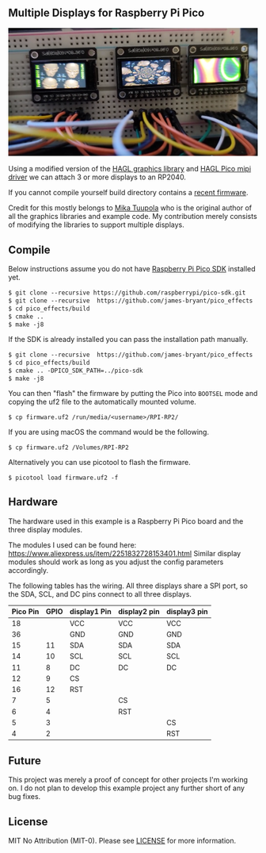 ## Multiple Displays for Raspberry Pi Pico

![3 display at once](example.png)

Using a modified version of the [HAGL graphics library](https://github.com/Uberfoo-Heavy-Industries/hagl) and [HAGL Pico mipi driver](https://github.com/Uberfoo-Heavy-Industries/hagl_pico_mipi) we can attach 3 or more displays to an RP2040.

If you cannot compile yourself build directory contains a [recent firmware](https://github.com/james-bryant/pico_effects/raw/master/build/firmware.uf2).

Credit for this mostly belongs to [Mika Tuupola](https://github.com/tuupola) who is the original author of all the graphics libraries and example code. My contribution merely consists of modifying the libraries to support multiple displays.

## Compile

Below instructions assume you do not have [Raspberry Pi Pico SDK](https://github.com/raspberrypi/pico-sdk) installed yet.

```
$ git clone --recursive https://github.com/raspberrypi/pico-sdk.git
$ git clone --recursive  https://github.com/james-bryant/pico_effects
$ cd pico_effects/build
$ cmake ..
$ make -j8
```

If the SDK is already installed you can pass the installation path manually.

```
$ git clone --recursive  https://github.com/james-bryant/pico_effects
$ cd pico_effects/build
$ cmake .. -DPICO_SDK_PATH=../pico-sdk
$ make -j8
```

You can then "flash" the firmware by putting the Pico into `BOOTSEL` mode and copying the uf2 file to the automatically mounted volume.

```
$ cp firmware.uf2 /run/media/<username>/RPI-RP2/
```

If you are using macOS the command would be the following.

```
$ cp firmware.uf2 /Volumes/RPI-RP2
```

Alternatively you can use picotool to flash the firmware.

```
$ picotool load firmware.uf2 -f
```

## Hardware

The hardware used in this example is a Raspberry Pi Pico board and the three display modules.

The modules I used can be found here: https://www.aliexpress.us/item/2251832728153401.html
Similar display modules should work as long as you adjust the config parameters accordingly.

The following tables has the wiring. All three displays share a SPI port, so the SDA, SCL, and DC pins connect to all three displays.

| Pico Pin | GPIO | display1 Pin | display2 pin | display3 pin |
|----------|------|--------------|--------------|--------------|
| 18       |      | VCC          | VCC          | VCC          |
| 36       |      | GND          | GND          | GND          |
| 15       | 11   | SDA          | SDA          | SDA          |
| 14       | 10   | SCL          | SCL          | SCL          |
| 11       | 8    | DC           | DC           | DC           |
| 12       | 9    | CS           |              |              |
| 16       | 12   | RST          |              |              |
| 7        | 5    |              | CS           |              |
| 6        | 4    |              | RST          |              |
| 5        | 3    |              |              | CS           |
| 4        | 2    |              |              | RST          |

## Future

This project was merely a proof of concept for other projects I'm working on. I do not plan to develop this example project any further short of any bug fixes.

## License

MIT No Attribution (MIT-0). Please see [LICENSE](LICENSE) for more information.
